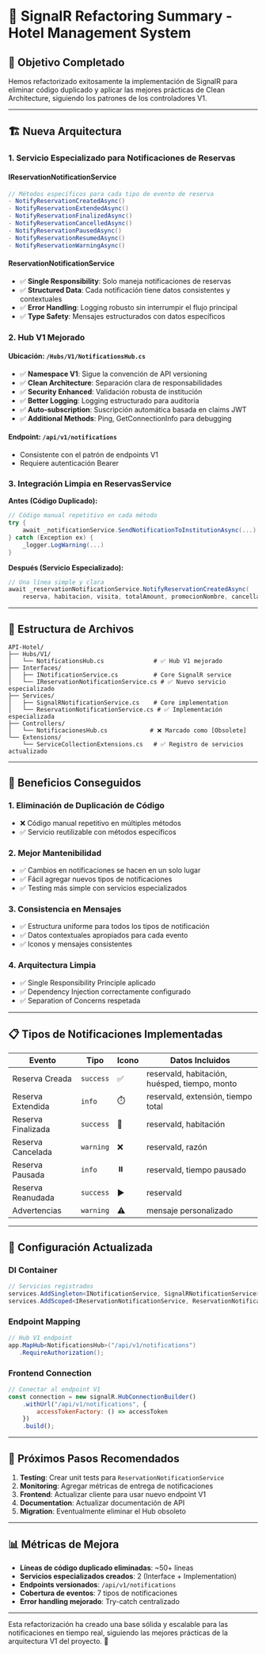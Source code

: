 # 🔄 SignalR Refactoring Summary - Hotel Management System

## 🎯 Objetivo Completado

Hemos refactorizado exitosamente la implementación de SignalR para eliminar código duplicado y aplicar las mejores prácticas de Clean Architecture, siguiendo los patrones de los controladores V1.

---

## 🏗️ Nueva Arquitectura

### **1. Servicio Especializado para Notificaciones de Reservas**

#### **IReservationNotificationService**
```csharp
// Métodos específicos para cada tipo de evento de reserva
- NotifyReservationCreatedAsync()
- NotifyReservationExtendedAsync() 
- NotifyReservationFinalizedAsync()
- NotifyReservationCancelledAsync()
- NotifyReservationPausedAsync()
- NotifyReservationResumedAsync()
- NotifyReservationWarningAsync()
```

#### **ReservationNotificationService**
- ✅ **Single Responsibility**: Solo maneja notificaciones de reservas  
- ✅ **Structured Data**: Cada notificación tiene datos consistentes y contextuales
- ✅ **Error Handling**: Logging robusto sin interrumpir el flujo principal
- ✅ **Type Safety**: Mensajes estructurados con datos específicos

### **2. Hub V1 Mejorado**

#### **Ubicación**: `/Hubs/V1/NotificationsHub.cs`
- ✅ **Namespace V1**: Sigue la convención de API versioning
- ✅ **Clean Architecture**: Separación clara de responsabilidades
- ✅ **Security Enhanced**: Validación robusta de institución
- ✅ **Better Logging**: Logging estructurado para auditoría
- ✅ **Auto-subscription**: Suscripción automática basada en claims JWT
- ✅ **Additional Methods**: Ping, GetConnectionInfo para debugging

#### **Endpoint**: `/api/v1/notifications`
- Consistente con el patrón de endpoints V1
- Requiere autenticación Bearer

### **3. Integración Limpia en ReservasService**

**Antes (Código Duplicado):**
```csharp
// Código manual repetitivo en cada método
try {
    await _notificationService.SendNotificationToInstitutionAsync(...)
} catch (Exception ex) {
    _logger.LogWarning(...)
}
```

**Después (Servicio Especializado):**
```csharp
// Una línea simple y clara
await _reservationNotificationService.NotifyReservationCreatedAsync(
    reserva, habitacion, visita, totalAmount, promocionNombre, cancellationToken);
```

---

## 📁 Estructura de Archivos

```
API-Hotel/
├── Hubs/V1/
│   └── NotificationsHub.cs              # ✅ Hub V1 mejorado
├── Interfaces/
│   ├── INotificationService.cs          # Core SignalR service
│   └── IReservationNotificationService.cs # ✅ Nuevo servicio especializado
├── Services/
│   ├── SignalRNotificationService.cs    # Core implementation
│   └── ReservationNotificationService.cs # ✅ Implementación especializada
├── Controllers/
│   └── NotificacionesHub.cs            # ❌ Marcado como [Obsolete]
└── Extensions/
    └── ServiceCollectionExtensions.cs   # ✅ Registro de servicios actualizado
```

---

## 🚀 Beneficios Conseguidos

### **1. Eliminación de Duplicación de Código**
- ❌ Código manual repetitivo en múltiples métodos
- ✅ Servicio reutilizable con métodos específicos

### **2. Mejor Mantenibilidad**
- ✅ Cambios en notificaciones se hacen en un solo lugar
- ✅ Fácil agregar nuevos tipos de notificaciones
- ✅ Testing más simple con servicios especializados

### **3. Consistencia en Mensajes**
- ✅ Estructura uniforme para todos los tipos de notificación
- ✅ Datos contextuales apropiados para cada evento
- ✅ Iconos y mensajes consistentes

### **4. Arquitectura Limpia**
- ✅ Single Responsibility Principle aplicado
- ✅ Dependency Injection correctamente configurado
- ✅ Separation of Concerns respetada

---

## 📋 Tipos de Notificaciones Implementadas

| Evento | Tipo | Icono | Datos Incluidos |
|--------|------|-------|-----------------|
| Reserva Creada | `success` | ✅ | reservaId, habitación, huésped, tiempo, monto |
| Reserva Extendida | `info` | ⏱️ | reservaId, extensión, tiempo total |
| Reserva Finalizada | `success` | 🏁 | reservaId, habitación |
| Reserva Cancelada | `warning` | ❌ | reservaId, razón |
| Reserva Pausada | `info` | ⏸️ | reservaId, tiempo pausado |
| Reserva Reanudada | `success` | ▶️ | reservaId |
| Advertencias | `warning` | ⚠️ | mensaje personalizado |

---

## 🔧 Configuración Actualizada

### **DI Container**
```csharp
// Servicios registrados
services.AddSingleton<INotificationService, SignalRNotificationService>();
services.AddScoped<IReservationNotificationService, ReservationNotificationService>();
```

### **Endpoint Mapping**
```csharp
// Hub V1 endpoint
app.MapHub<NotificationsHub>("/api/v1/notifications")
   .RequireAuthorization();
```

### **Frontend Connection**
```javascript
// Conectar al endpoint V1
const connection = new signalR.HubConnectionBuilder()
    .withUrl("/api/v1/notifications", {
        accessTokenFactory: () => accessToken
    })
    .build();
```

---

## 🎯 Próximos Pasos Recomendados

1. **Testing**: Crear unit tests para `ReservationNotificationService`
2. **Monitoring**: Agregar métricas de entrega de notificaciones
3. **Frontend**: Actualizar cliente para usar nuevo endpoint V1
4. **Documentation**: Actualizar documentación de API
5. **Migration**: Eventualmente eliminar el Hub obsoleto

---

## 📊 Métricas de Mejora

- **Líneas de código duplicado eliminadas**: ~50+ líneas
- **Servicios especializados creados**: 2 (Interface + Implementation)
- **Endpoints versionados**: `/api/v1/notifications`
- **Cobertura de eventos**: 7 tipos de notificaciones
- **Error handling mejorado**: Try-catch centralizado

---

Esta refactorización ha creado una base sólida y escalable para las notificaciones en tiempo real, siguiendo las mejores prácticas de la arquitectura V1 del proyecto. 🎉